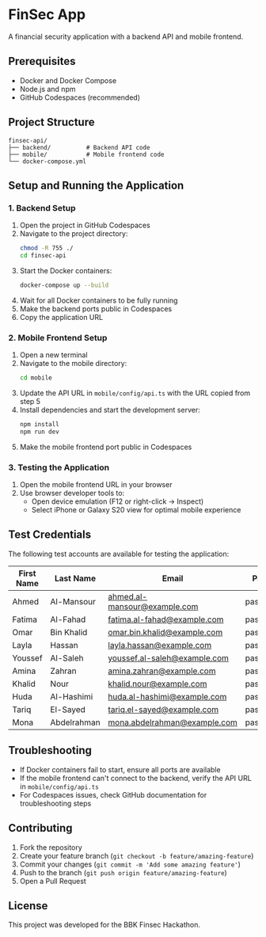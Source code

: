 # FinSec App

A financial security application with a backend API and mobile frontend.

## Prerequisites

- Docker and Docker Compose
- Node.js and npm
- GitHub Codespaces (recommended)

## Project Structure

```
finsec-api/
├── backend/          # Backend API code
├── mobile/           # Mobile frontend code
└── docker-compose.yml
```

## Setup and Running the Application

### 1. Backend Setup

1. Open the project in GitHub Codespaces
2. Navigate to the project directory:
   ```bash
   chmod -R 755 ./
   cd finsec-api
   ```
3. Start the Docker containers:
   ```bash
   docker-compose up --build
   ```
4. Wait for all Docker containers to be fully running
5. Make the backend ports public in Codespaces
6. Copy the application URL

### 2. Mobile Frontend Setup

1. Open a new terminal
2. Navigate to the mobile directory:
   ```bash
   cd mobile
   ```
3. Update the API URL in `mobile/config/api.ts` with the URL copied from step 5
4. Install dependencies and start the development server:
   ```bash
   npm install
   npm run dev
   ```
5. Make the mobile frontend port public in Codespaces

### 3. Testing the Application

1. Open the mobile frontend URL in your browser
2. Use browser developer tools to:
   - Open device emulation (F12 or right-click -> Inspect)
   - Select iPhone or Galaxy S20 view for optimal mobile experience

## Test Credentials

The following test accounts are available for testing the application:

| First Name | Last Name   | Email                        | Password    |
| ---------- | ----------- | ---------------------------- | ----------- |
| Ahmed      | Al-Mansour  | ahmed.al-mansour@example.com | password123 |
| Fatima     | Al-Fahad    | fatima.al-fahad@example.com  | password123 |
| Omar       | Bin Khalid  | omar.bin.khalid@example.com  | password123 |
| Layla      | Hassan      | layla.hassan@example.com     | password123 |
| Youssef    | Al-Saleh    | youssef.al-saleh@example.com | password123 |
| Amina      | Zahran      | amina.zahran@example.com     | password123 |
| Khalid     | Nour        | khalid.nour@example.com      | password123 |
| Huda       | Al-Hashimi  | huda.al-hashimi@example.com  | password123 |
| Tariq      | El-Sayed    | tariq.el-sayed@example.com   | password123 |
| Mona       | Abdelrahman | mona.abdelrahman@example.com | password123 |

## Troubleshooting

- If Docker containers fail to start, ensure all ports are available
- If the mobile frontend can't connect to the backend, verify the API URL in `mobile/config/api.ts`
- For Codespaces issues, check GitHub documentation for troubleshooting steps

## Contributing

1. Fork the repository
2. Create your feature branch (`git checkout -b feature/amazing-feature`)
3. Commit your changes (`git commit -m 'Add some amazing feature'`)
4. Push to the branch (`git push origin feature/amazing-feature`)
5. Open a Pull Request

## License

This project was developed for the BBK Finsec Hackathon.
